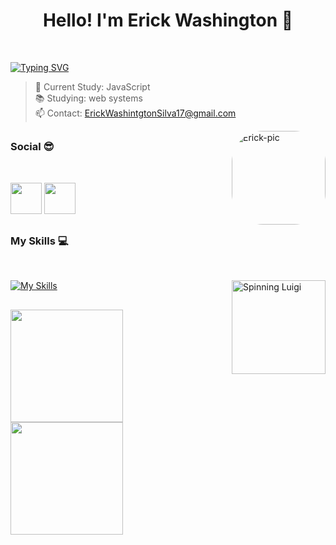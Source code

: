 # <h1 align="center">Hello! I'm Erick Washington 💚</h1>
<br>

  [![Typing SVG](https://readme-typing-svg.demolab.com/?lines=Turn_Coffee_into_Code;Cat_is_Life)](https://git.io/typing-svg)

> 🌱 Current Study: JavaScript <br>
> 📚 Studying: web systems <br>
> 📫 Contact: ErickWashintgtonSilva17@gmail.com
<div>
<img align="right" alt="Erick-pic" height="150" style="border-radius:50px;" src="https://yt3.ggpht.com/fKv9jFSFQAg6YYMiPlITnKHT_jq36QW_qafj8k8Dxir2cQZCbY9Hv94KtgczKL6pVv3MGqKaLKa4=s600-c-fcrop64=1,00000000ffffffff-nd-v1-rwa">
</div>

 ##
  
  ### Social 😎
  
  <br>
  

 > <div> 
   <a href="https://www.youtube.com/channel/userick17" target="_blank"><img width="50px%" height="50px" src="https://cdn-icons-png.flaticon.com/512/3938/3938026.png"     target="_blank"></a>
  <a href="https://www.instagram.com/userick17/" target="_blank"><img width="50px%" height="50px" src="https://cdn-icons-png.flaticon.com/512/1409/1409946.png" target="_blank"></a>
  </div> 
  
##

 ### My Skills 💻
<br>

[![My Skills](https://skillicons.dev/icons?i=js,html,css,markdown,godot,linux,vscode)](https://skillicons.dev)
<img align="right" alt="Spinning Luigi" height="150" src="https://media.tenor.com/fzl1j4NuPIwAAAAi/spinning-luigi.gif"> 

  
 ##

<div>
   <img height="180em" src="https://github-readme-stats.vercel.app/api?username=userick17&show_icons=true&theme=tokyonight&include_all_commits=true&count_private=true"/>
   <img height="180em" src="https://github-readme-stats.vercel.app/api/top-langs/?username=userick17&layout=compact&langs_count=6&theme=tokyonight"/>
</div>

 

